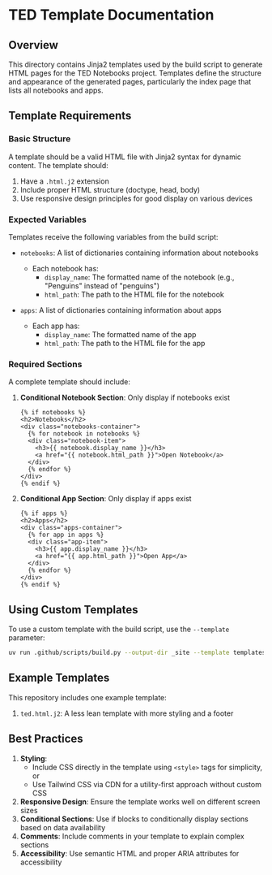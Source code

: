 # TED Template Documentation

## Overview

This directory contains Jinja2 templates used by the build 
script to generate HTML pages for the TED Notebooks project. 
Templates define the structure and appearance of the generated pages, 
particularly the index page that lists all notebooks and apps.

## Template Requirements

### Basic Structure

A template should be a valid HTML file with Jinja2 syntax for dynamic content. The template should:

1. Have a `.html.j2` extension
2. Include proper HTML structure (doctype, head, body)
3. Use responsive design principles for good display on various devices

### Expected Variables

Templates receive the following variables from the build script:

- `notebooks`: A list of dictionaries containing information about notebooks
  - Each notebook has:
    - `display_name`: The formatted name of the notebook (e.g., "Penguins" instead of "penguins")
    - `html_path`: The path to the HTML file for the notebook

- `apps`: A list of dictionaries containing information about apps
  - Each app has:
    - `display_name`: The formatted name of the app
    - `html_path`: The path to the HTML file for the app

### Required Sections

A complete template should include:

1. **Conditional Notebook Section**: Only display if notebooks exist

   ```jinja
   {% if notebooks %}
   <h2>Notebooks</h2>
   <div class="notebooks-container">
     {% for notebook in notebooks %}
     <div class="notebook-item">
       <h3>{{ notebook.display_name }}</h3>
       <a href="{{ notebook.html_path }}">Open Notebook</a>
     </div>
     {% endfor %}
   </div>
   {% endif %}
   ```

2. **Conditional App Section**: Only display if apps exist

   ```jinja
   {% if apps %}
   <h2>Apps</h2>
   <div class="apps-container">
     {% for app in apps %}
     <div class="app-item">
       <h3>{{ app.display_name }}</h3>
       <a href="{{ app.html_path }}">Open App</a>
     </div>
     {% endfor %}
   </div>
   {% endif %}
   ```

## Using Custom Templates

To use a custom template with the build script, use the `--template` parameter:

```bash
uv run .github/scripts/build.py --output-dir _site --template templates/your-custom-template.html.j2
```

## Example Templates

This repository includes one example template:

1. `ted.html.j2`: A less lean template with more styling and a footer

## Best Practices

1. **Styling**: 
   - Include CSS directly in the template using `<style>` tags for simplicity, or
   - Use Tailwind CSS via CDN for a utility-first approach without custom CSS
2. **Responsive Design**: Ensure the template works well on different screen sizes
3. **Conditional Sections**: Use if blocks to conditionally display sections based on data availability
4. **Comments**: Include comments in your template to explain complex sections
5. **Accessibility**: Use semantic HTML and proper ARIA attributes for accessibility
